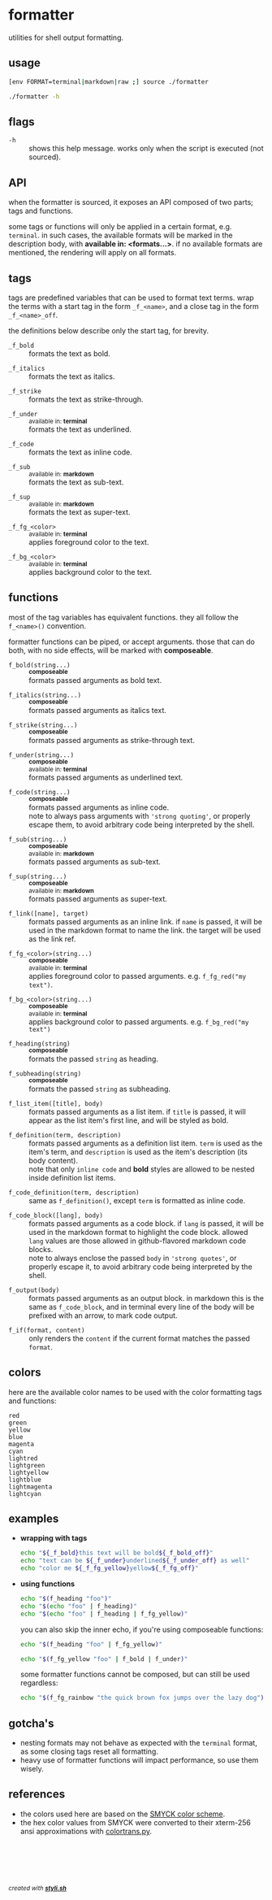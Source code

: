 
# formatter

utilities for shell output formatting.

## usage

```sh
[env FORMAT=terminal|markdown|raw ;] source ./formatter
```

```sh
./formatter -h
```

## flags

<dl>
	<dt><code>-h</code></dt>
	<dd>shows this help message. works only when the script is executed (not sourced).<br/></dd>
</dl>

## API
 
when the formatter is sourced, it exposes an API composed of two parts; tags and functions.

some tags or functions will only be applied in a certain format, e.g. `terminal`. in such cases, the available formats will be  marked in the description body, with **available in: <formats...>**.
if no available formats are mentioned, the rendering will apply on all formats.

## tags 

tags are predefined variables that can be used to format text terms.
wrap the terms with a start tag in the form `_f_<name>`, and a close tag in the form `_f_<name>_off`.

the definitions below describe only the start tag, for brevity.

<dl>
	<dt><code>_f_bold</code></dt>
	<dd>formats the text as bold.<br/></dd>
</dl>

<dl>
	<dt><code>_f_italics</code></dt>
	<dd>formats the text as italics.<br/></dd>
</dl>

<dl>
	<dt><code>_f_strike</code></dt>
	<dd>formats the text as strike-through.<br/></dd>
</dl>

<dl>
	<dt><code>_f_under</code></dt>
	<dd><sup>available in: <strong>terminal</strong></sup><br/>
formats the text as underlined.<br/></dd>
</dl>

<dl>
	<dt><code>_f_code</code></dt>
	<dd>formats the text as inline code.<br/></dd>
</dl>

<dl>
	<dt><code>_f_sub</code></dt>
	<dd><sup>available in: <strong>markdown</strong></sup><br/>
formats the text as sub-text.<br/></dd>
</dl>

<dl>
	<dt><code>_f_sup</code></dt>
	<dd><sup>available in: <strong>markdown</strong></sup><br/>
formats the text as super-text.<br/></dd>
</dl>

<dl>
	<dt><code>_f_fg_&lt;color&gt;</code></dt>
	<dd><sup>available in: <strong>terminal</strong></sup><br/>
applies foreground color to the text.<br/></dd>
</dl>

<dl>
	<dt><code>_f_bg_&lt;color&gt;</code></dt>
	<dd><sup>available in: <strong>terminal</strong></sup><br/>
applies background color to the text.<br/></dd>
</dl>

## functions 

most of the tag variables has equivalent functions. they all follow the `f_<name>()` convention.

formatter functions can be piped, or accept arguments. those that can do both, 
with no side effects, will be marked with **composeable**.

<dl>
	<dt><code>f_bold(string...)</code></dt>
	<dd><strong><sup>composeable</sup></strong><br/>
formats passed arguments as bold text.<br/></dd>
</dl>

<dl>
	<dt><code>f_italics(string...)</code></dt>
	<dd><strong><sup>composeable</sup></strong><br/>
formats passed arguments as italics text.<br/></dd>
</dl>

<dl>
	<dt><code>f_strike(string...)</code></dt>
	<dd><strong><sup>composeable</sup></strong><br/>
formats passed arguments as strike-through text.<br/></dd>
</dl>

<dl>
	<dt><code>f_under(string...)</code></dt>
	<dd><strong><sup>composeable</sup></strong><br/>
<sup>available in: <strong>terminal</strong></sup><br/>
formats passed arguments as underlined text.<br/></dd>
</dl>

<dl>
	<dt><code>f_code(string...)</code></dt>
	<dd><strong><sup>composeable</sup></strong><br/>
formats passed arguments as inline code.<br/>
note to always pass arguments with <code>'strong quoting'</code>, or properly escape them, to avoid arbitrary code being interpreted by the shell.<br/></dd>
</dl>

<dl>
	<dt><code>f_sub(string...)</code></dt>
	<dd><strong><sup>composeable</sup></strong><br/>
<sup>available in: <strong>markdown</strong></sup><br/>
formats passed arguments as sub-text.<br/></dd>
</dl>

<dl>
	<dt><code>f_sup(string...)</code></dt>
	<dd><strong><sup>composeable</sup></strong><br/>
<sup>available in: <strong>markdown</strong></sup><br/>
formats passed arguments as super-text.<br/></dd>
</dl>

<dl>
	<dt><code>f_link([name], target)</code></dt>
	<dd>formats passed arguments as an inline link. if <code>name</code> is passed, it will be used in the markdown format to name the link. the target will be used as the link ref.<br/></dd>
</dl>

<dl>
	<dt><code>f_fg_&lt;color&gt;(string...)</code></dt>
	<dd><strong><sup>composeable</sup></strong><br/>
<sup>available in: <strong>terminal</strong></sup><br/>
applies foreground color to passed arguments. e.g. <code>f_fg_red("my text")</code>.<br/></dd>
</dl>

<dl>
	<dt><code>f_bg_&lt;color&gt;(string...)</code></dt>
	<dd><strong><sup>composeable</sup></strong><br/>
<sup>available in: <strong>terminal</strong></sup><br/>
applies background color to passed arguments. e.g. <code>f_bg_red("my text")</code><br/></dd>
</dl>

<dl>
	<dt><code>f_heading(string)</code></dt>
	<dd><strong><sup>composeable</sup></strong><br/>
formats the passed <code>string</code> as heading.<br/></dd>
</dl>

<dl>
	<dt><code>f_subheading(string)</code></dt>
	<dd><strong><sup>composeable</sup></strong><br/>
formats the passed <code>string</code> as subheading.<br/></dd>
</dl>

<dl>
	<dt><code>f_list_item([title], body)</code></dt>
	<dd>formats passed arguments as a list item. if <code>title</code> is passed, it will appear as the list item's first line, and will be styled as bold.<br/></dd>
</dl>

<dl>
	<dt><code>f_definition(term, description)</code></dt>
	<dd>formats passed arguments as a definition list item. <code>term</code> is used as the item's term, and <code>description</code> is used as the item's description (its body content).<br/>
note that only <code>inline code</code> and <strong>bold</strong> styles are allowed to be nested inside definition list items.<br/></dd>
</dl>

<dl>
	<dt><code>f_code_definition(term, description)</code></dt>
	<dd>same as <code>f_definition()</code>, except <code>term</code> is formatted as inline code.<br/></dd>
</dl>

<dl>
	<dt><code>f_code_block([lang], body)</code></dt>
	<dd>formats passed arguments as a code block. if <code>lang</code> is passed, it will be used in the markdown format to highlight the code block. allowed <code>lang</code> values are those allowed in github-flavored markdown code blocks.<br/>
note to always enclose the passed <code>body</code> in <code>'strong quotes'</code>, or properly escape it, to avoid arbitrary code being interpreted by the shell.<br/></dd>
</dl>

<dl>
	<dt><code>f_output(body)</code></dt>
	<dd>formats passed arguments as an output block. in markdown this is the same as <code>f_code_block</code>, and in terminal every line of the body will be prefixed with an arrow, to mark code output.<br/></dd>
</dl>

<dl>
	<dt><code>f_if(format, content)</code></dt>
	<dd>only renders the <code>content</code> if the current format matches the passed <code>format</code>.<br/></dd>
</dl>

## colors

here are the available color names to be used with the color formatting tags and functions:

```
red
green
yellow
blue
magenta
cyan
lightred
lightgreen
lightyellow
lightblue
lightmagenta
lightcyan
```

## examples

- **wrapping with tags**  
  ```sh
  echo "${_f_bold}this text will be bold${_f_bold_off}"
  echo "text can be ${_f_under}underlined${_f_under_off} as well"
  echo "color me ${_f_fg_yellow}yellow${_f_fg_off}"
  ```

- **using functions**  
  ```sh
  echo "$(f_heading "foo")"
  echo "$(echo "foo" | f_heading)"
  echo "$(echo "foo" | f_heading | f_fg_yellow)"
  ```
  
  you can also skip the inner echo, if you're using composeable functions:
  
  ```sh
  echo "$(f_heading "foo" | f_fg_yellow)"
  ```
  
  
  ```sh
  echo "$(f_fg_yellow "foo" | f_bold | f_under)"
  ```
  
  
  some formatter functions cannot be composed, but can still be used regardless:
  
  ```sh
  echo "$(f_fg_rainbow "the quick brown fox jumps over the lazy dog")"
  ```

## gotcha's

- nesting formats may not behave as expected with the `terminal` format, as some closing tags reset all formatting.
- heavy use of formatter functions will impact performance, so use them wisely.

## references

- the colors used here are based on the [SMYCK color scheme](http://color.smyck.org/).
- the hex color values from SMYCK were converted to their xterm-256 ansi approximations with [colortrans.py](https://gist.github.com/MicahElliott/719710).



<br/><br/>
---
<sup><i>created with <b><a href="https://github.com/eliranmal/styli.sh">styli.sh</a></b></i></sup>
